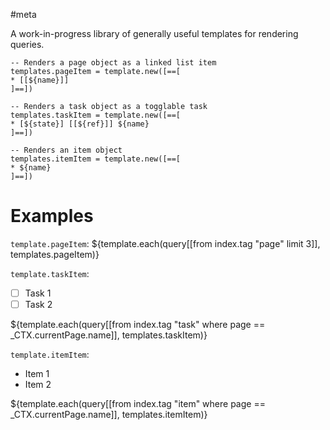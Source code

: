 #meta

A work-in-progress library of generally useful templates for rendering queries.

```space-lua
-- Renders a page object as a linked list item
templates.pageItem = template.new([==[
* [[${name}]]
]==])

-- Renders a task object as a togglable task
templates.taskItem = template.new([==[
* [${state}] [[${ref}]] ${name}
]==])

-- Renders an item object
templates.itemItem = template.new([==[
* ${name}
]==])

```


# Examples
`template.pageItem`:
${template.each(query[[from index.tag "page" limit 3]], templates.pageItem)}

`template.taskItem`:
* [ ] Task 1
* [ ] Task 2

${template.each(query[[from index.tag "task" where page == _CTX.currentPage.name]], templates.taskItem)}

`template.itemItem`:
* Item 1
* Item 2

${template.each(query[[from index.tag "item" where page == _CTX.currentPage.name]], templates.itemItem)}
